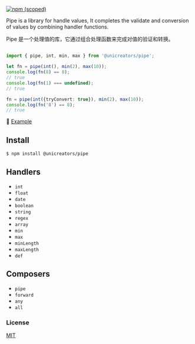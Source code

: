 
[![npm (scoped)](https://img.shields.io/npm/v/@unicreators/pipe)](https://www.npmjs.com/package/@unicreators/pipe)


Pipe is a library for handle values, It completes the validate and conversion of values by combining handler functions.


Pipe 是一个处理值的库，它通过组合处理函数来完成对值的验证和转换。


##

```ts
import { pipe, int, min, max } from '@unicreators/pipe';

let fn = pipe(int(), min(2), max(10));
console.log(fn(8) == 8);
// true
console.log(fn(1) === undefined);
// true

fn = pipe(int({tryConvert: true}), min(2), max(10));
console.log(fn('8') == 8);
// true
```


:watermelon: [Example](./tests/index.test.ts) 



## Install

```sh
$ npm install @unicreators/pipe
```



## Handlers

- `int`
- `float`
- `date`
- `boolean`
- `string`
- `regex`
- `array`
- `min`
- `max`
- `minLength`
- `maxLength`
- `def`
  


## Composers

- `pipe`
- `forward`
- `any`
- `all`



### License

[MIT](LICENSE)